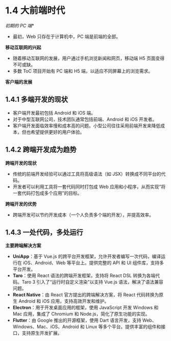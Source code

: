 
# 1.4 大前端时代

*初期的 PC 端**

- 最初，Web 只存在于计算机中，PC 端是前端的全部。

**移动互联⽹的兴起**

- 随着移动互联网的发展，用户通过手机浏览新闻和网页，移动端 H5 页面变得不可或缺。
- 多数 ToC 项目开始有 PC 端和 H5 端，以适应不同屏幕上的浏览需求。

**客户端的发展**



## 1.4.1 多端开发的现状

- 客户端开发最初包括 Android 和 iOS 端。
- 对于中型互联网公司，技术团队通常包括前端、Android 和 iOS 开发者。
- 客户端开发面临效率慢和成本高的问题。小型公司往往采用前端开发来降低成本，但也希望提供更好的用户体验。

## 1.4.2 跨端开发成为趋势

**跨端开发的现状**

- 传统的前端开发经验可以通过工具将高级语法（如 JSX）转换成不同平台的代码。
- 开发者可以利用工具将一套代码同时打包成 Web 应用和小程序，从而实现“将一套代码打包成多个应用”的目标。

**跨端开发的优势**

- 跨端开发可以节约开发成本（一个人负责多个端的开发），并提高效率。



## 1.4.3 一处代码，多处运行

**主要跨端解决方案**

- **UniApp**：基于 Vue.js 的跨平台开发框架，允许开发者编写一次代码，编译运行在 iOS、Android、Web 等平台上。提供完整的 API 和 UI 组件库，支持多平台开发。
- **Taro**：使用 React 语法的跨端开发框架，支持将 React DSL 转换为各端代码。Taro 3 引入了“运行时自定义渲染”以支持 Vue.js 语法，解决了语法兼容问题。
- **React Native**：由 React 官方提出的跨端解决方案，将 React 代码转换为原生 Android 和 iOS 应用，支持高效开发和维护。
- **Electron**：用于开发桌面应用的框架，使用 JavaScript 开发 Windows 和 Mac 应用，集成了 Chromium 和 Node.js，简化了原生功能的实现。
- **Flutter**：由 Google 推出的开源框架，使用 Dart 语言开发，支持 Web、Windows、Mac、iOS、Android 和 Linux 等多个平台。提供丰富的组件和接口，支持原生开发扩展。
